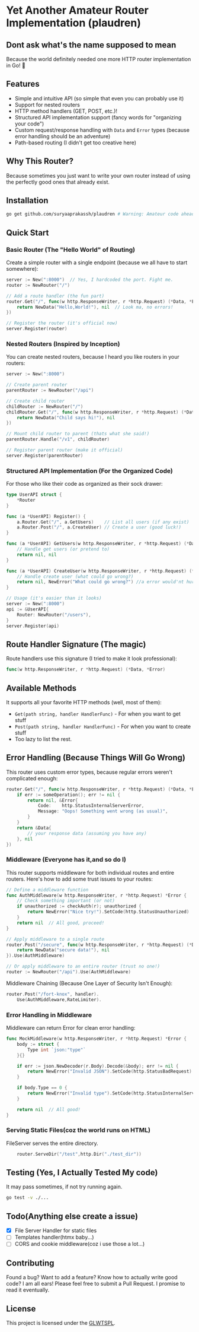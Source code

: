 # Yet Another Amateur Router Implementation (plaudren)

## Dont ask what's the name supposed to mean

Because the world definitely needed one more HTTP router implementation in Go! 🎉

## Features

- Simple and intuitive API (so simple that even you can probably use it)
- Support for nested routers
- HTTP method handlers (GET, POST, etc.)!
- Structured API implementation support (fancy words for "organizing your code")
- Custom request/response handling with `Data` and `Error` types (because error handling should be an adventure)
- Path-based routing (I didn't get too creative here)

## Why This Router?

Because sometimes you just want to write your own router instead of using the perfectly good ones that already exist.

## Installation

```bash
go get github.com/suryaaprakassh/plaudren # Warning: Amateur code ahead
```

## Quick Start

### Basic Router (The "Hello World" of Routing)

Create a simple router with a single endpoint (because we all have to start somewhere):

```go
server := New(":8000")  // Yes, I hardcoded the port. Fight me.
router := NewRouter("/")

// Add a route handler (the fun part)
router.Get("/", func(w http.ResponseWriter, r *http.Request) (*Data, *Error) {
    return NewData("Hello,World!"), nil  // Look ma, no errors!
})

// Register the router (it's official now)
server.Register(router)
```

### Nested Routers (Inspired by Inception)

You can create nested routers, because I heard you like routers in your routers:

```go
server := New(":8000")

// Create parent router
parentRouter := NewRouter("/api")

// Create child router
childRouter := NewRouter("/")
childRouter.Get("/", func(w http.ResponseWriter, r *http.Request) (*Data, *Error) {
    return NewData("Child says hi!"), nil
})

// Mount child router to parent (thats what she said!)
parentRouter.Handle("/v1", childRouter)

// Register parent router (make it official)
server.Register(parentRouter)
```

### Structured API Implementation (For the Organized Code)

For those who like their code as organized as their sock drawer:

```go
type UserAPI struct {
    *Router
}

func (a *UserAPI) Register() {
    a.Router.Get("/", a.GetUsers)    // List all users (if any exist)
    a.Router.Post("/", a.CreateUser) // Create a user (good luck!)
}

func (a *UserAPI) GetUsers(w http.ResponseWriter, r *http.Request) (*Data, *Error) {
    // Handle get users (or pretend to)
    return nil, nil
}

func (a *UserAPI) CreateUser(w http.ResponseWriter, r *http.Request) (*Data, *Error) {
    // Handle create user (what could go wrong?)
    return nil, NewError("What could go wrong?") //a error would'nt hurt though
}

// Usage (it's easier than it looks)
server := New(":8000")
api := &UserAPI{
    Router: NewRouter("/users"),
}
server.Register(api)
```

## Route Handler Signature (The magic)

Route handlers use this signature (I tried to make it look professional):

```go
func(w http.ResponseWriter, r *http.Request) (*Data, *Error)
```

## Available Methods

It supports all your favorite HTTP methods (well, most of them):

- `Get(path string, handler HandlerFunc)` - For when you want to get stuff
- `Post(path string, handler HandlerFunc)` - For when you want to create stuff
- Too lazy to list the rest.

## Error Handling (Because Things Will Go Wrong)

This router uses custom error types, because regular errors weren't complicated enough:

```go
router.Get("/", func(w http.ResponseWriter, r *http.Request) (*Data, *Error) {
    if err := someOperation(); err != nil {
        return nil, &Error{
            Code:    http.StatusInternalServerError,
            Message: "Oops! Something went wrong (as usual)",
        }
    }
    return &Data{
        // your response data (assuming you have any)
    }, nil
})
```

### Middleware (Everyone has it,and so do I)

This router supports middleware for both individual routes and entire routers. Here's how to add some trust issues to your routes:

```go
// Define a middleware function
func AuthMiddleware(w http.ResponseWriter, r *http.Request) *Error {
    // Check something important (or not)
    if unauthorized := checkAuth(r); unauthorized {
        return NewError("Nice try!").SetCode(http.StatusUnauthorized)
    }
    return nil  // All good, proceed!
}

// Apply middleware to a single route
router.Post("/secure", func(w http.ResponseWriter, r *http.Request) (*Data, *Error) {
    return NewData("secure data!"), nil
}).Use(AuthMiddleware)

// Or apply middleware to an entire router (trust no one!)
router := NewRouter("/api").Use(AuthMiddleware)
```

Middleware Chaining (Because One Layer of Security Isn't Enough):

```go
router.Post("/fort-knox", handler).
    Use(AuthMiddleware,RateLimiter).
```

### Error Handling in Middleware

Middleware can return Error for clean error handling:

```go
func MockMiddleware(w http.ResponseWriter, r *http.Request) *Error {
    body := struct {
        Type int `json:"type"`
    }{}

    if err := json.NewDecoder(r.Body).Decode(&body); err != nil {
        return NewError("Invalid JSON").SetCode(http.StatusBadRequest)
    }

    if body.Type == 0 {
        return NewError("Invalid type").SetCode(http.StatusInternalServerError)
    }

    return nil  // All good!
}
```

### Serving Static Files(coz the world runs on HTML)

FileServer serves the entire directory.

```go
    router.ServeDir("/test",http.Dir("./test_dir"))
```


## Testing (Yes, I Actually Tested My code)

It may pass sometimes, if not try running again.

```sh
go test -v ./...
```

## Todo(Anything else create a issue)
- [x] File Server Handler for static files
- [ ] Templates handler(htmx baby...)
- [ ] CORS and cookie middleware(coz i use those a lot...)

## Contributing

Found a bug? Want to add a feature? Know how to actually write good code? I am all ears! Please feel free to submit a Pull Request. I promise to read it eventually.

## License

This project is licensed under the [GLWTSPL](https://github.com/suryaaprakassh/plaudren/blob/main/LICENSE).

